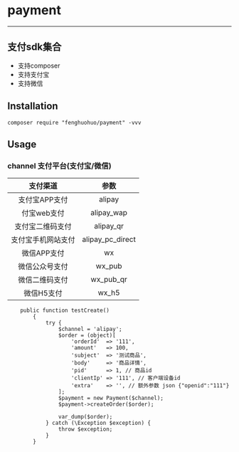 # payment
---
## 支付sdk集合

* 支持composer
* 支持支付宝
* 支持微信

## Installation

```shell
composer require "fenghuohuo/payment" -vvv
```

## Usage
### channel 支付平台(支付宝/微信)

| 支付渠道 |   参数     |
| :-----: | :-------: |
| 支付宝APP支付      | alipay  |
| 付宝web支付 | alipay_wap  |
| 支付宝二维码支付     | alipay_qr    |
| 支付宝手机网站支付    | alipay_pc_direct    |
| 微信APP支付     | wx    |
| 微信公众号支付     | wx_pub  |
| 微信二维码支付     | wx_pub_qr |
| 微信H5支付      | wx_h5 |

```$xslt
    public function testCreate()
        {
            try {
                $channel = 'alipay';
                $order = (object)[
                    'orderId'  => '111',
                    'amount'   => 100,
                    'subject'  => '测试商品',
                    'body'     => '商品详情',
                    'pid'      => 1, // 商品id
                    'clientIp' => '111', // 客户端设备id
                    'extra'    => '', // 额外参数 json {"openid":"111"}
                ];
                $payment = new Payment($channel);
                $payment->createOrder($order);
    
                var_dump($order);
            } catch (\Exception $exception) {
                throw $exception;
            }
        }
```